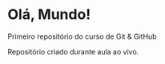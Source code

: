 # Olá, Mundo!
 Primeiro repositório do curso de Git & GitHub

Repositório criado durante aula ao vivo.